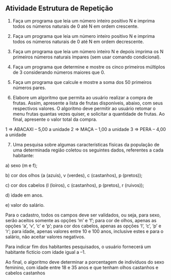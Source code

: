 ## Atividade Estrutura de Repetição

1. Faça um programa que leia um número inteiro positivo N e imprima todos os números naturais de 0 até N em ordem crescente. 

2. Faça um programa que leia um número inteiro positivo N e imprima todos os números naturais de 0 até N em ordem decrescente. 

3. Faça um programa que leia um número inteiro N e depois imprima os N primeiros números naturais ímpares (sem usar comando condicional). 

4. Faça um programa que determine e mostre os cinco primeiros múltiplos de 3 considerando números maiores que 0.

5. Faça um programa que calcule e mostre a soma dos 50 primeiros números pares. 

6. Elabore um algoritmo que permita ao usuário realizar a compra de frutas. Assim, apresente a lista de frutas disponíveis, abaixo, com seus respectivos valores. O algoritmo deve permitir ao usuário retomar o menu frutas quantas vezes quiser, e solicitar a quantidade de frutas. Ao final, apresente o valor total da compra. 

1 => ABACAXI – 5,00 a unidade 2 => MAÇA – 1,00 a unidade 3 => PERA – 4,00 a unidade 

7. Uma pesquisa sobre algumas características físicas da população de uma determinada região coletou os seguintes dados, referentes a cada habitante:

a) sexo (m e f);

b) cor dos olhos (a (azuis), v (verdes), c (castanhos), p (pretos));

c) cor dos cabelos (l (loiros), c (castanhos), p (pretos), r (ruivos));

d) idade em anos.

e) valor do salário.

Para o cadastro, todos os campos deve ser validados, ou seja, para sexo, serão aceitos somente as opções ‘m’ e ‘f’; para cor de olhos, apenas as opções ‘a’, ‘v’, ‘c’ e ‘p’; para cor dos cabelos, apenas as opções ‘l’, ‘c’, ‘p’ e ‘r’; para idade, apenas valores entre 10 e 100 anos, inclusive estes e para o salário, não aceitar valores negativos.

Para indicar fim dos habitantes pesquisados, o usuário fornecerá um habitante fictício com idade igual a –1.

Ao final, o algoritmo deve determinar a porcentagem de indivíduos do sexo feminino, com idade entre 18 e 35 anos e que tenham olhos castanhos e cabelos castanhos 
